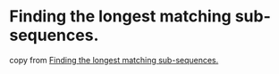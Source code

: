 # Finding the longest matching sub-sequences.

copy from [Finding the longest matching sub-sequences.](https://applied-math-coding.medium.com/finding-the-longest-matching-sub-sequences-52be80e1ef3c)
